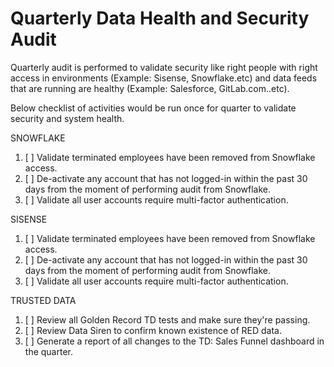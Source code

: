 # Quarterly Data Health and Security Audit

Quarterly audit is performed to validate security like right people with right access in environments (Example: Sisense, Snowflake.etc) and data feeds that are running are healthy (Example: Salesforce, GitLab.com..etc).

Below checklist of activities would be run once for quarter to validate security and system health.

SNOWFLAKE
1. [ ] Validate terminated employees have been removed from Snowflake access.
2. [ ] De-activate any account that has not logged-in within the past 30 days from the moment of performing audit from Snowflake.
3. [ ] Validate all user accounts require multi-factor authentication.

SISENSE
1. [ ] Validate terminated employees have been removed from Snowflake access.
2. [ ] De-activate any account that has not logged-in within the past 30 days from the moment of performing audit from Snowflake.
3. [ ] Validate all user accounts require multi-factor authentication.

TRUSTED DATA
1. [ ] Review all Golden Record TD tests and make sure they're passing.
2. [ ] Review Data Siren to confirm known existence of RED data.
3. [ ] Generate a report of all changes to the TD: Sales Funnel dashboard in the quarter.
